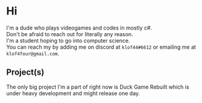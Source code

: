 # Hi

I'm a dude who plays videogames and codes in mostly c#.  
Don't be afraid to reach out for literally any reason.  
I'm a student hoping to go into computer science.  
You can reach my by adding me on discord at `klof44#6612` or emailing me at `klof4four@gmail.com`.  
  
## Project(s)

The only big project I'm a part of right now is Duck Game Rebuilt which is under heavy development and might release one day.
